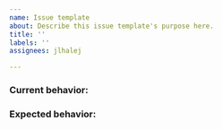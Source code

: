 ```yaml
---
name: Issue template
about: Describe this issue template's purpose here.
title: ''
labels: ''
assignees: jlhalej

---
```


### Current behavior:


### Expected behavior:

